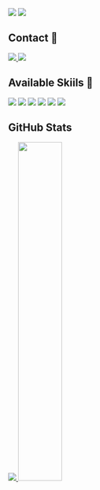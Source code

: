 <img src="https://capsule-render.vercel.app/api?type=waving&color=F6EEBF&height=120&section=footer&text=Hello_World&fontSize=30&animation=fadeIn&fontAlignY=60&fontAlign=80&fontColor=ffffff" />

<a href="https://hits.seeyoufarm.com">
	<img src="https://hits.seeyoufarm.com/api/count/incr/badge.svg?url=https%3A%2F%2Fgithub.com%2Fyoung-jii&count_bg=%2379C83D&title_bg=%23555555&icon=googlesearchconsole.svg&icon_color=%23E7E7E7&title=helllo&edge_flat=false"/>
</a>

<h2> Contact 👋 </h2>
<div>
	<a href="https://velog.io/@woohwa/posts">
		<img src = "http://img.shields.io/badge/Velog-41C997?style=flat-square&logo=Velog&logoColor=white"/>
	</a>
	<a href="mailto:forest66young@gmail.com">
		<img src = "https://img.shields.io/badge/Gmail-d14836?style=flat-square&logo=Gmail&logoColor=white"/>
	</a>
</div>

<h2> Available Skiils 🦾 </h2>
<div>
	<img src = "https://img.shields.io/badge/Python-3776AB?style=flat-square&logo=Python&logoColor=white"/>
	<img src = "https://img.shields.io/badge/Pandas-130754?style=flat-square&logo=pandas&logoColor=white"/>
	<img src = "https://img.shields.io/badge/MySQL-23728B?style=flat-square&logo=MySQL&logoColor=white"/>
	<img src = "https://img.shields.io/badge/Django-0C382A?style=flat-square&logo=Django&logoColor=white"/>
	<img src = "https://img.shields.io/badge/JavaScript-F7DF1E?style=flat-square&logo=JavaScript&logoColor=white"/>
	<img src = "https://img.shields.io/badge/Photoshop-051D35?style=flat-square&logo=adobephotoshop&logoColor=white"/>
</div>

<h2> GitHub Stats </h2>
<a href="s">
	<img src = "https://github-readme-stats.vercel.app/api?username=young-jii&show_icons=true&theme=vue"/>
</a>
<a href="s">
	<img src = "https://github-readme-stats.vercel.app/api/top-langs/?username=young-jii&show_icons=true&theme=vue" width="42%"/></a>
